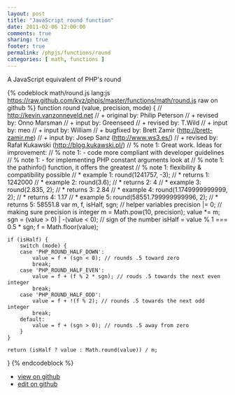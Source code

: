 ```yaml
---
layout: post
title: "JavaScript round function"
date: 2011-02-06 12:00:00
comments: true
sharing: true
footer: true
permalink: /phpjs/functions/round
categories: [ math, functions ]
---
```

A JavaScript equivalent of PHP's round
<!-- more -->
{% codeblock math/round.js lang:js https://raw.github.com/kvz/phpjs/master/functions/math/round.js raw on github %}
function round (value, precision, mode) {
    // http://kevin.vanzonneveld.net
    // +   original by: Philip Peterson
    // +    revised by: Onno Marsman
    // +      input by: Greenseed
    // +    revised by: T.Wild
    // +      input by: meo
    // +      input by: William
    // +   bugfixed by: Brett Zamir (http://brett-zamir.me)
    // +      input by: Josep Sanz (http://www.ws3.es/)
    // +    revised by: Rafał Kukawski (http://blog.kukawski.pl/)
    // %        note 1: Great work. Ideas for improvement:
    // %        note 1:  - code more compliant with developer guidelines
    // %        note 1:  - for implementing PHP constant arguments look at
    // %        note 1:  the pathinfo() function, it offers the greatest
    // %        note 1:  flexibility & compatibility possible
    // *     example 1: round(1241757, -3);
    // *     returns 1: 1242000
    // *     example 2: round(3.6);
    // *     returns 2: 4
    // *     example 3: round(2.835, 2);
    // *     returns 3: 2.84
    // *     example 4: round(1.1749999999999, 2);
    // *     returns 4: 1.17
    // *     example 5: round(58551.799999999996, 2);
    // *     returns 5: 58551.8
    var m, f, isHalf, sgn; // helper variables
    precision |= 0; // making sure precision is integer
    m = Math.pow(10, precision);
    value *= m;
    sgn = (value > 0) | -(value < 0); // sign of the number
    isHalf = value % 1 === 0.5 * sgn;
    f = Math.floor(value);

    if (isHalf) {
        switch (mode) {
        case 'PHP_ROUND_HALF_DOWN':
            value = f + (sgn < 0); // rounds .5 toward zero
            break;
        case 'PHP_ROUND_HALF_EVEN':
            value = f + (f % 2 * sgn); // rouds .5 towards the next even integer
            break;
        case 'PHP_ROUND_HALF_ODD':
            value = f + !(f % 2); // rounds .5 towards the next odd integer
            break;
        default:
            value = f + (sgn > 0); // rounds .5 away from zero
        }
    }

    return (isHalf ? value : Math.round(value)) / m;
}
{% endcodeblock %}
<ul>
 <li><a href="https://github.com/kvz/phpjs/blob/master/functions/math/round.js">view on github</a></li>
 <li><a href="https://github.com/kvz/phpjs/edit/master/functions/math/round.js">edit on github</a></li>
</ul>

